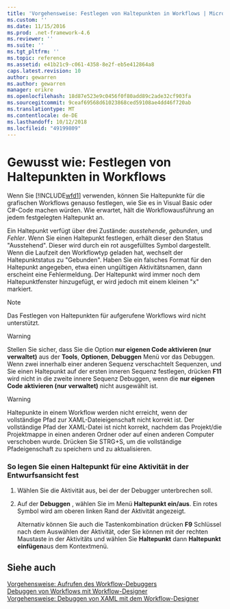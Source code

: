 ```yaml
---
title: 'Vorgehensweise: Festlegen von Haltepunkten in Workflows | Microsoft-Dokumentation'
ms.custom: ''
ms.date: 11/15/2016
ms.prod: .net-framework-4.6
ms.reviewer: ''
ms.suite: ''
ms.tgt_pltfrm: ''
ms.topic: reference
ms.assetid: e41b21c9-c061-4358-8e2f-eb5e412864a8
caps.latest.revision: 10
author: gewarren
ms.author: gewarren
manager: erikre
ms.openlocfilehash: 18d87e523e9c0456f0f80add89c2ade32cf903fa
ms.sourcegitcommit: 9ceaf69568d61023868ced59108ae4dd46f720ab
ms.translationtype: MT
ms.contentlocale: de-DE
ms.lasthandoff: 10/12/2018
ms.locfileid: "49199809"
---
```

# <a name="how-to-set-breakpoints-in-workflows"></a>Gewusst wie: Festlegen von Haltepunkten in Workflows
Wenn Sie [!INCLUDE[wfd1](../includes/wfd1-md.md)] verwenden, können Sie Haltepunkte für die grafischen Workflows genauso festlegen, wie Sie es in Visual Basic oder C#-Code machen würden. Wie erwartet, hält die Workflowausführung an jedem festgelegten Haltepunkt an.  
  
 Ein Haltepunkt verfügt über drei Zustände: *ausstehende*, *gebunden*, und *Fehler*. Wenn Sie einen Haltepunkt festlegen, erhält dieser den Status "Ausstehend". Dieser wird durch ein rot ausgefülltes Symbol dargestellt. Wenn die Laufzeit den Workflowtyp geladen hat, wechselt der Haltepunktstatus zu "Gebunden". Haben Sie ein falsches Format für den Haltepunkt angegeben, etwa einen ungültigen Aktivitätsnamen, dann erscheint eine Fehlermeldung. Der Haltepunkt wird immer noch dem Haltepunktfenster hinzugefügt, er wird jedoch mit einem kleinen "x" markiert.  
  
> [!NOTE]
>  Das Festlegen von Haltepunkten für aufgerufene Workflows wird nicht unterstützt.  
  
> [!WARNING]
>  Stellen Sie sicher, dass Sie die Option **nur eigenen Code aktivieren (nur verwaltet)** aus der **Tools**, **Optionen**, **Debuggen** Menü vor das Debuggen. Wenn zwei innerhalb einer anderen Sequenz verschachtelt Sequenzen, und Sie einen Haltepunkt auf der ersten inneren Sequenz festlegen, drücken **F11** wird nicht in die zweite innere Sequenz Debuggen, wenn die **nur eigenen Code aktivieren (nur verwaltet)** nicht ausgewählt ist.  
  
> [!WARNING]
>  Haltepunkte in einem Workflow werden nicht erreicht, wenn der vollständige Pfad zur XAML-Dateieigenschaft nicht korrekt ist. Der vollständige Pfad der XAML-Datei ist nicht korrekt, nachdem das Projekt/die Projektmappe in einen anderen Ordner oder auf einen anderen Computer verschoben wurde. Drücken Sie STRG+S, um die vollständige Pfadeigenschaft zu speichern und zu aktualisieren.  
  
### <a name="to-set-a-breakpoint-on-an-activity-in-the-design-view"></a>So legen Sie einen Haltepunkt für eine Aktivität in der Entwurfsansicht fest  
  
1.  Wählen Sie die Aktivität aus, bei der der Debugger unterbrechen soll.  
  
2.  Auf der **Debuggen** , wählen Sie im Menü **Haltepunkt ein/aus**. Ein rotes Symbol wird am oberen linken Rand der Aktivität angezeigt.  
  
     Alternativ können Sie auch die Tastenkombination drücken **F9** Schlüssel nach dem Auswählen der Aktivität, oder Sie können mit der rechten Maustaste in der Aktivitäts und wählen Sie **Haltepunkt** dann **Haltepunkt einfügen**aus dem Kontextmenü.  
  
## <a name="see-also"></a>Siehe auch  
 [Vorgehensweise: Aufrufen des Workflow-Debuggers](../workflow-designer/how-to-invoke-the-workflow-debugger.md)   
 [Debuggen von Workflows mit Workflow-Designer](../workflow-designer/debugging-workflows-with-the-workflow-designer.md)   
 [Vorgehensweise: Debuggen von XAML mit dem Workflow-Designer](../workflow-designer/how-to-debug-xaml-with-the-workflow-designer.md)